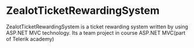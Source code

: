 ZealotTicketRewardingSystem
===========================

ZealotTicketRewardingSystem is a ticket rewarding system written by using ASP.NET MVC technology. Its a team project in course ASP.NET MVC(part of Telerik academy)
